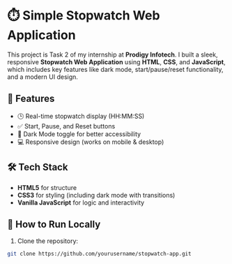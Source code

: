 # ⏱️ Simple Stopwatch Web Application

This project is Task 2 of my internship at **Prodigy Infotech**. I built a sleek, responsive **Stopwatch Web Application** using **HTML**, **CSS**, and **JavaScript**, which includes key features like dark mode, start/pause/reset functionality, and a modern UI design.

## 🚀 Features

- 🕒 Real-time stopwatch display (HH:MM:SS)
- ✅ Start, Pause, and Reset buttons
- 🌙 Dark Mode toggle for better accessibility
- 💻 Responsive design (works on mobile & desktop)

## 🛠️ Tech Stack

- **HTML5** for structure
- **CSS3** for styling (including dark mode with transitions)
- **Vanilla JavaScript** for logic and interactivity

## 📁 How to Run Locally

1. Clone the repository:

```bash
git clone https://github.com/yourusername/stopwatch-app.git
